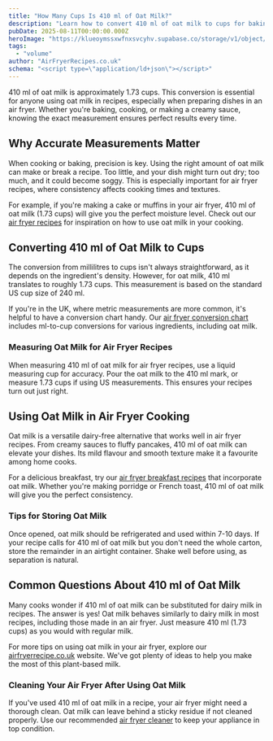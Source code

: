 ```yaml
---
title: "How Many Cups Is 410 ml of Oat Milk?"
description: "Learn how to convert 410 ml of oat milk to cups for baking and cooking with this simple guide. Perfect for air fryer recipes!"
pubDate: 2025-08-11T00:00:00.000Z
heroImage: "https://klueoymssxwfnxsvcyhv.supabase.co/storage/v1/object/public/md/how-many-cups-is-410-ml-of-oat-milk-9af11b95.webp"
tags:
  - "volume"
author: "AirFryerRecipes.co.uk"
schema: "<script type=\"application/ld+json\"></script>"
---
```


<p>410 ml of oat milk is approximately 1.73 cups. This conversion is essential for anyone using oat milk in recipes, especially when preparing dishes in an air fryer. Whether you're baking, cooking, or making a creamy sauce, knowing the exact measurement ensures perfect results every time.</p>

<h2>Why Accurate Measurements Matter</h2>
<p>When cooking or baking, precision is key. Using the right amount of oat milk can make or break a recipe. Too little, and your dish might turn out dry; too much, and it could become soggy. This is especially important for air fryer recipes, where consistency affects cooking times and textures.</p>
<p>For example, if you're making a cake or muffins in your air fryer, 410 ml of oat milk (1.73 cups) will give you the perfect moisture level. Check out our <a href=https://www.airfryerrecipe.co.uk/recipes>air fryer recipes</a> for inspiration on how to use oat milk in your cooking.</p>

<h2>Converting 410 ml of Oat Milk to Cups</h2>
<p>The conversion from millilitres to cups isn't always straightforward, as it depends on the ingredient's density. However, for oat milk, 410 ml translates to roughly 1.73 cups. This measurement is based on the standard US cup size of 240 ml.</p>
<p>If you're in the UK, where metric measurements are more common, it's helpful to have a conversion chart handy. Our <a href=https://www.airfryerrecipe.co.uk/air-fryer-conversion-chart>air fryer conversion chart</a> includes ml-to-cup conversions for various ingredients, including oat milk.</p>

<h3>Measuring Oat Milk for Air Fryer Recipes</h3>
<p>When measuring 410 ml of oat milk for air fryer recipes, use a liquid measuring cup for accuracy. Pour the oat milk to the 410 ml mark, or measure 1.73 cups if using US measurements. This ensures your recipes turn out just right.</p>

<h2>Using Oat Milk in Air Fryer Cooking</h2>
<p>Oat milk is a versatile dairy-free alternative that works well in air fryer recipes. From creamy sauces to fluffy pancakes, 410 ml of oat milk can elevate your dishes. Its mild flavour and smooth texture make it a favourite among home cooks.</p>
<p>For a delicious breakfast, try our <a href=https://www.airfryerrecipe.co.uk/recipe-category/breakfast>air fryer breakfast recipes</a> that incorporate oat milk. Whether you're making porridge or French toast, 410 ml of oat milk will give you the perfect consistency.</p>

<h3>Tips for Storing Oat Milk</h3>
<p>Once opened, oat milk should be refrigerated and used within 7-10 days. If your recipe calls for 410 ml of oat milk but you don't need the whole carton, store the remainder in an airtight container. Shake well before using, as separation is natural.</p>

<h2>Common Questions About 410 ml of Oat Milk</h2>
<p>Many cooks wonder if 410 ml of oat milk can be substituted for dairy milk in recipes. The answer is yes! Oat milk behaves similarly to dairy milk in most recipes, including those made in an air fryer. Just measure 410 ml (1.73 cups) as you would with regular milk.</p>
<p>For more tips on using oat milk in your air fryer, explore our <a href=https://www.airfryerrecipe.co.uk>airfryerrecipe.co.uk</a> website. We've got plenty of ideas to help you make the most of this plant-based milk.</p>

<h3>Cleaning Your Air Fryer After Using Oat Milk</h3>
<p>If you've used 410 ml of oat milk in a recipe, your air fryer might need a thorough clean. Oat milk can leave behind a sticky residue if not cleaned properly. Use our recommended <a href=https://www.airfryerrecipe.co.uk/air-fryer-cleaner>air fryer cleaner</a> to keep your appliance in top condition.</p>